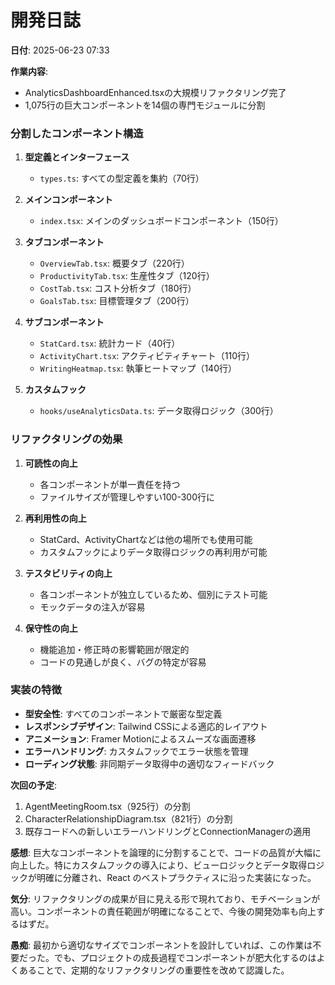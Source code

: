 # 開発日誌

**日付**: 2025-06-23 07:33

**作業内容**:
- AnalyticsDashboardEnhanced.tsxの大規模リファクタリング完了
- 1,075行の巨大コンポーネントを14個の専門モジュールに分割

### 分割したコンポーネント構造

1. **型定義とインターフェース**
   - `types.ts`: すべての型定義を集約（70行）

2. **メインコンポーネント**
   - `index.tsx`: メインのダッシュボードコンポーネント（150行）

3. **タブコンポーネント**
   - `OverviewTab.tsx`: 概要タブ（220行）
   - `ProductivityTab.tsx`: 生産性タブ（120行）
   - `CostTab.tsx`: コスト分析タブ（180行）
   - `GoalsTab.tsx`: 目標管理タブ（200行）

4. **サブコンポーネント**
   - `StatCard.tsx`: 統計カード（40行）
   - `ActivityChart.tsx`: アクティビティチャート（110行）
   - `WritingHeatmap.tsx`: 執筆ヒートマップ（140行）

5. **カスタムフック**
   - `hooks/useAnalyticsData.ts`: データ取得ロジック（300行）

### リファクタリングの効果

1. **可読性の向上**
   - 各コンポーネントが単一責任を持つ
   - ファイルサイズが管理しやすい100-300行に

2. **再利用性の向上**
   - StatCard、ActivityChartなどは他の場所でも使用可能
   - カスタムフックによりデータ取得ロジックの再利用が可能

3. **テスタビリティの向上**
   - 各コンポーネントが独立しているため、個別にテスト可能
   - モックデータの注入が容易

4. **保守性の向上**
   - 機能追加・修正時の影響範囲が限定的
   - コードの見通しが良く、バグの特定が容易

### 実装の特徴

- **型安全性**: すべてのコンポーネントで厳密な型定義
- **レスポンシブデザイン**: Tailwind CSSによる適応的レイアウト
- **アニメーション**: Framer Motionによるスムーズな画面遷移
- **エラーハンドリング**: カスタムフックでエラー状態を管理
- **ローディング状態**: 非同期データ取得中の適切なフィードバック

**次回の予定**:
1. AgentMeetingRoom.tsx（925行）の分割
2. CharacterRelationshipDiagram.tsx（821行）の分割
3. 既存コードへの新しいエラーハンドリングとConnectionManagerの適用

**感想**: 
巨大なコンポーネントを論理的に分割することで、コードの品質が大幅に向上した。特にカスタムフックの導入により、ビューロジックとデータ取得ロジックが明確に分離され、React のベストプラクティスに沿った実装になった。

**気分**: 
リファクタリングの成果が目に見える形で現れており、モチベーションが高い。コンポーネントの責任範囲が明確になることで、今後の開発効率も向上するはずだ。

**愚痴**: 
最初から適切なサイズでコンポーネントを設計していれば、この作業は不要だった。でも、プロジェクトの成長過程でコンポーネントが肥大化するのはよくあることで、定期的なリファクタリングの重要性を改めて認識した。